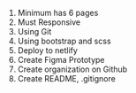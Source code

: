 1. Minimum has 6 pages
2. Must Responsive
3. Using Git
4. Using bootstrap and scss
5. Deploy to netlify
6. Create Figma Prototype
7. Create organization on Github
8. Create README, .gitignore